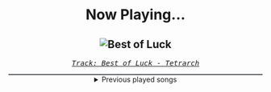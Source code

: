 <div align="center"> 
<h1>Now Playing...</h1>

![Best of Luck](https://i.scdn.co/image/ab67616d00001e02fd0e05395de69a6a1426916d)
--
_<samp><a href="https://open.spotify.com/track/7HE7GnLJcM4gmCcEhQyJqF">Track: Best of Luck - Tetrarch</a></samp>_

<div style="border: 1px #4B5054 solid"></div>
<details>
  <summary>
    Previous played songs
  </summary>
  <table>
    <thead>
      <tr>
        <th>
          Artist
        </th>
        <th>
          Song
        </th>
        <th>
          Link
        </th>
      </tr>
    </thead>
    <tbody>
      <tr><td>Tetrarch</td><td>Best of Luck</td><td><a href="https://open.spotify.com/track/7HE7GnLJcM4gmCcEhQyJqF">https://open.spotify.com/track/7HE7GnLJcM4gmCcEhQyJqF</a></td></tr><tr><td>Tetrarch</td><td>Erase</td><td><a href="https://open.spotify.com/track/6OPr8DdmdI1DMINnqD9Dut">https://open.spotify.com/track/6OPr8DdmdI1DMINnqD9Dut</a></td></tr><tr><td>Sleep Token</td><td>Damocles</td><td><a href="https://open.spotify.com/track/3enIFKYJKSVyjXVzmup28I">https://open.spotify.com/track/3enIFKYJKSVyjXVzmup28I</a></td></tr><tr><td>Sleep Token</td><td>Emergence</td><td><a href="https://open.spotify.com/track/2OMjHcniFxzijWX7EaBrXE">https://open.spotify.com/track/2OMjHcniFxzijWX7EaBrXE</a></td></tr><tr><td>Sleep Token</td><td>Look To Windward</td><td><a href="https://open.spotify.com/track/4Lojbtk7XNMdSKRHSFbdkm">https://open.spotify.com/track/4Lojbtk7XNMdSKRHSFbdkm</a></td></tr><tr><td>Sleep Token</td><td>Past Self</td><td><a href="https://open.spotify.com/track/0Uvf2v96tJ5CuyK0LtyAgd">https://open.spotify.com/track/0Uvf2v96tJ5CuyK0LtyAgd</a></td></tr><tr><td>Sleep Token</td><td>Dangerous</td><td><a href="https://open.spotify.com/track/105Fwh9wijwT41rrfgSnrE">https://open.spotify.com/track/105Fwh9wijwT41rrfgSnrE</a></td></tr><tr><td>Sleep Token</td><td>Infinite Baths</td><td><a href="https://open.spotify.com/track/3lGs8BwNj35qaBx3uSOQdR">https://open.spotify.com/track/3lGs8BwNj35qaBx3uSOQdR</a></td></tr><tr><td>Sleep Token</td><td>Even In Arcadia</td><td><a href="https://open.spotify.com/track/4IixOTCzviJgIigKleiVbo">https://open.spotify.com/track/4IixOTCzviJgIigKleiVbo</a></td></tr><tr><td>Sleep Token</td><td>Caramel</td><td><a href="https://open.spotify.com/track/1QrbZhFYlViXd60g130vw1">https://open.spotify.com/track/1QrbZhFYlViXd60g130vw1</a></td></tr><tr><td>Sleep Token</td><td>Provider</td><td><a href="https://open.spotify.com/track/7JVAVLkkhpKOp8g4jX5Z12">https://open.spotify.com/track/7JVAVLkkhpKOp8g4jX5Z12</a></td></tr><tr><td>Sleep Token</td><td>Gethsemane</td><td><a href="https://open.spotify.com/track/29JLgNBcOky7QB68OrvYxO">https://open.spotify.com/track/29JLgNBcOky7QB68OrvYxO</a></td></tr><tr><td>Sleep Token</td><td>Damocles</td><td><a href="https://open.spotify.com/track/3enIFKYJKSVyjXVzmup28I">https://open.spotify.com/track/3enIFKYJKSVyjXVzmup28I</a></td></tr><tr><td>Sleep Token</td><td>Emergence</td><td><a href="https://open.spotify.com/track/2OMjHcniFxzijWX7EaBrXE">https://open.spotify.com/track/2OMjHcniFxzijWX7EaBrXE</a></td></tr><tr><td>Sleep Token</td><td>Emergence</td><td><a href="https://open.spotify.com/track/2OMjHcniFxzijWX7EaBrXE">https://open.spotify.com/track/2OMjHcniFxzijWX7EaBrXE</a></td></tr><tr><td>Sleep Token</td><td>Look To Windward</td><td><a href="https://open.spotify.com/track/4Lojbtk7XNMdSKRHSFbdkm">https://open.spotify.com/track/4Lojbtk7XNMdSKRHSFbdkm</a></td></tr><tr><td>Sleep Token</td><td>Past Self</td><td><a href="https://open.spotify.com/track/0Uvf2v96tJ5CuyK0LtyAgd">https://open.spotify.com/track/0Uvf2v96tJ5CuyK0LtyAgd</a></td></tr><tr><td>Sleep Token</td><td>Dangerous</td><td><a href="https://open.spotify.com/track/105Fwh9wijwT41rrfgSnrE">https://open.spotify.com/track/105Fwh9wijwT41rrfgSnrE</a></td></tr><tr><td>Sleep Token</td><td>Infinite Baths</td><td><a href="https://open.spotify.com/track/3lGs8BwNj35qaBx3uSOQdR">https://open.spotify.com/track/3lGs8BwNj35qaBx3uSOQdR</a></td></tr><tr><td>Sleep Token</td><td>Even In Arcadia</td><td><a href="https://open.spotify.com/track/4IixOTCzviJgIigKleiVbo">https://open.spotify.com/track/4IixOTCzviJgIigKleiVbo</a></td></tr>
    </tbody>
  </table>
</details>

</div>
